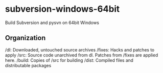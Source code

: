 subversion-windows-64bit
========================

Build Subversion and pysvn on 64bit Windows

Organization
------------

/dl: Downloaded, untouched source archives
/fixes: Hacks and patches to apply
/src: Source code unarchived from dl. Patches from /fixes are applied here.
/build: Copies of /src for building
/dist: Compiled files and distributable packages

